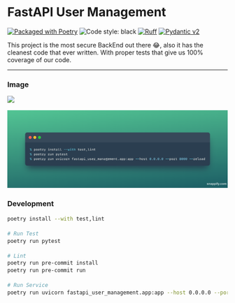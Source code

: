 # FastAPI User Management

[![Packaged with Poetry][poetry-badge]](https://python-poetry.org/)
![Code style: black](https://img.shields.io/badge/code%20style-black-000000.svg)
[![Ruff](https://img.shields.io/endpoint?url=https://raw.githubusercontent.com/astral-sh/ruff/main/assets/badge/v2.json)](https://github.com/astral-sh/ruff)
[![Pydantic v2](https://img.shields.io/endpoint?url=https://raw.githubusercontent.com/pydantic/pydantic/main/docs/badge/v1.json)](https://docs.pydantic.dev/latest/contributing/#badges)

[poetry-badge]: https://img.shields.io/badge/packaging-poetry-cyan.svg

This project is the most secure BackEnd out there 😂, also it has the cleanest code that ever written. With proper tests that give us 100% coverage of our code.

---

### Image

![](ui.png)

![run app](image.png)


### Development

```bash
poetry install --with test,lint

# Run Test
poetry run pytest

# Lint
poetry run pre-commit install
poetry run pre-commit run

# Run Service
poetry run uvicorn fastapi_user_management.app:app --host 0.0.0.0 --port 8000 --reload
```
